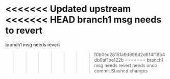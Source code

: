 <<<<<<< Updated upstream
<<<<<<< HEAD
branch1 msg needs to revert
=======
branch1 msg needs revert
>>>>>>> f0b0ec28151a9d896d2d614f18b4db9af1be122b
=======
branch1 msg needs revert
needs undo commit
>>>>>>> Stashed changes
